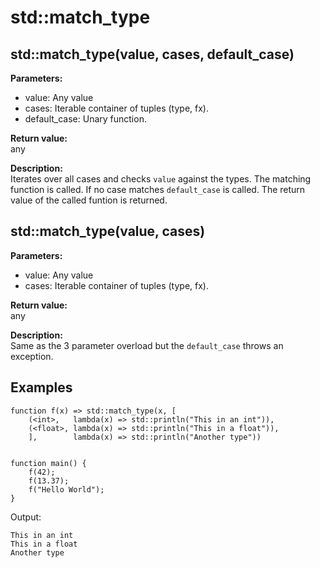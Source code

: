 # std::match_type

## std::match_type(value, cases, default_case)

**Parameters:**
* value: Any value
* cases: Iterable container of tuples (type, fx).
* default_case: Unary function.

**Return value:**  
any

**Description:**  
Iterates over all cases and checks `value` against the types. 
The matching function is called. 
If no case matches `default_case` is called. 
The return value of the called funtion is returned.

## std::match_type(value, cases)

**Parameters:**
* value: Any value
* cases: Iterable container of tuples (type, fx).

**Return value:**  
any

**Description:**  
Same as the 3 parameter overload but the `default_case` throws an exception. 

## Examples

```
function f(x) => std::match_type(x, [
	(<int>,   lambda(x) => std::println("This in an int")),
	(<float>, lambda(x) => std::println("This in a float")),
    ],        lambda(x) => std::println("Another type"))


function main() {
	f(42);
	f(13.37);	
	f("Hello World");	
}
```

Output:
```
This in an int
This in a float
Another type
```
